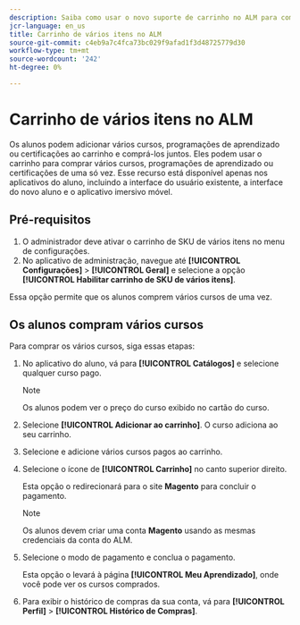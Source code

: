 ```yaml
---
description: Saiba como usar o novo suporte de carrinho no ALM para comprar várias SKUs.
jcr-language: en_us
title: Carrinho de vários itens no ALM
source-git-commit: c4eb9a7c4fca73bc029f9afad1f3d48725779d30
workflow-type: tm+mt
source-wordcount: '242'
ht-degree: 0%

---
```



# Carrinho de vários itens no ALM

Os alunos podem adicionar vários cursos, programações de aprendizado ou certificações ao carrinho e comprá-los juntos. Eles podem usar o carrinho para comprar vários cursos, programações de aprendizado ou certificações de uma só vez. Esse recurso está disponível apenas nos aplicativos do aluno, incluindo a interface do usuário existente, a interface do novo aluno e o aplicativo imersivo móvel.

## Pré-requisitos

1. O administrador deve ativar o carrinho de SKU de vários itens no menu de configurações.
1. No aplicativo de administração, navegue até **[!UICONTROL Configurações]** > **[!UICONTROL Geral]** e selecione a opção **[!UICONTROL Habilitar carrinho de SKU de vários itens]**.

Essa opção permite que os alunos comprem vários cursos de uma vez.

## Os alunos compram vários cursos

Para comprar os vários cursos, siga essas etapas:

1. No aplicativo do aluno, vá para **[!UICONTROL Catálogos]** e selecione qualquer curso pago.

   >[!NOTE]
   >
   >Os alunos podem ver o preço do curso exibido no cartão do curso.

1. Selecione **[!UICONTROL Adicionar ao carrinho]**. O curso adiciona ao seu carrinho.
1. Selecione e adicione vários cursos pagos ao carrinho.
1. Selecione o ícone de **[!UICONTROL Carrinho]** no canto superior direito.

   Esta opção o redirecionará para o site **Magento** para concluir o pagamento.

   >[!NOTE]
   >
   >Os alunos devem criar uma conta **Magento** usando as mesmas credenciais da conta do ALM.

1. Selecione o modo de pagamento e conclua o pagamento.

   Esta opção o levará à página **[!UICONTROL Meu Aprendizado]**, onde você pode ver os cursos comprados.

1. Para exibir o histórico de compras da sua conta, vá para **[!UICONTROL Perfil]** > **[!UICONTROL Histórico de Compras]**.

